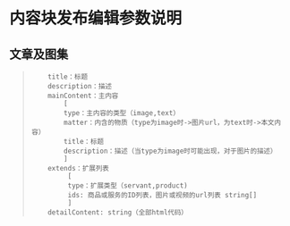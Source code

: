# 内容块发布编辑参数说明

## 文章及图集

> ```
>     title：标题  
>     description：描述  
>     mainContent：主内容  
>         [  
>         type：主内容的类型（image,text）  
>         matter：内含的物质（type为image时->图片url，为text时->本文内容）
>         title：标题  
>         description：描述（当type为image时可能出现，对于图片的描述）  
>         ]  
>     extends：扩展列表  
>          [  
>          type：扩展类型（servant,product)  
>          ids: 商品或服务的ID列表，图片或视频的url列表 string[]  
>          ]
>     detailContent: string（全部html代码）
> ```



